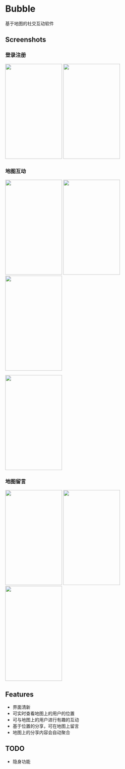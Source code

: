 # Bubble
基于地图的社交互动软件


## Screenshots

### 登录注册

<img width="180" height="300" src="http://oupl6wdxc.bkt.clouddn.com/18-2-16/46239733.jpg"></img>
<img width="180" height="300" src="http://oupl6wdxc.bkt.clouddn.com/18-2-16/60294569.jpg"></img>

### 地图互动

<img width="180" height="300" src="http://oupl6wdxc.bkt.clouddn.com/18-2-16/87333966.jpg"></img>
<img width="180" height="300" src="http://oupl6wdxc.bkt.clouddn.com/18-2-16/54039235.jpg"></img>
<img width="180" height="300" src="http://oupl6wdxc.bkt.clouddn.com/18-2-16/69111848.jpg"></img>

<img width="180" height="300" src="http://oupl6wdxc.bkt.clouddn.com/18-2-16/42811889.jpg"></img>


### 地图留言

<img width="180" height="300" src="http://oupl6wdxc.bkt.clouddn.com/18-2-16/68692965.jpg"></img>
<img width="180" height="300" src="http://oupl6wdxc.bkt.clouddn.com/18-2-16/74245720.jpg"></img>
<img width="180" height="300" src="http://oupl6wdxc.bkt.clouddn.com/18-2-16/67042780.jpg"></img>


## Features
* 界面清新
* 可实时查看地图上的用户的位置
* 可与地图上的用户进行有趣的互动
* 基于位置的分享，可在地图上留言
* 地图上的分享内容会自动聚合

## TODO
* 隐身功能
